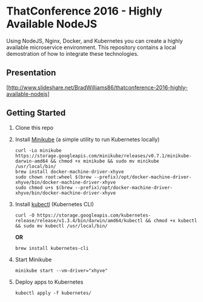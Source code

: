 # ThatConference 2016 - Highly Available NodeJS

Using NodeJS, Nginx, Docker, and Kubernetes you can create a highly available microservice environment.  This repository contains a local demostration of how to integrate these technologies.

## Presentation
[http://www.slideshare.net/BradWilliams86/thatconference-2016-highly-available-nodejs]

## Getting Started

1. Clone this repo

2. Install [Minikube](https://github.com/kubernetes/minikube/releases) (a simple utility to run Kubernetes locally)
    ```
    curl -Lo minikube https://storage.googleapis.com/minikube/releases/v0.7.1/minikube-darwin-amd64 && chmod +x minikube && sudo mv minikube /usr/local/bin/
    brew install docker-machine-driver-xhyve
    sudo chown root:wheel $(brew --prefix)/opt/docker-machine-driver-xhyve/bin/docker-machine-driver-xhyve
    sudo chmod u+s $(brew --prefix)/opt/docker-machine-driver-xhyve/bin/docker-machine-driver-xhyve
    ```
  
3. Install [kubectl]() (Kubernetes CLI)
    ```
    curl -O https://storage.googleapis.com/kubernetes-release/release/v1.3.4/bin/darwin/amd64/kubectl && chmod +x kubectl && sudo mv kubectl /usr/local/bin/
    ```
    **OR** 
    ```
    brew install kubernetes-cli
    ```

4. Start Minikube
    ```
    minikube start --vm-driver="xhyve"
    ```

5. Deploy apps to Kubernetes
    ```
    kubectl apply -f kubernetes/
    ```
